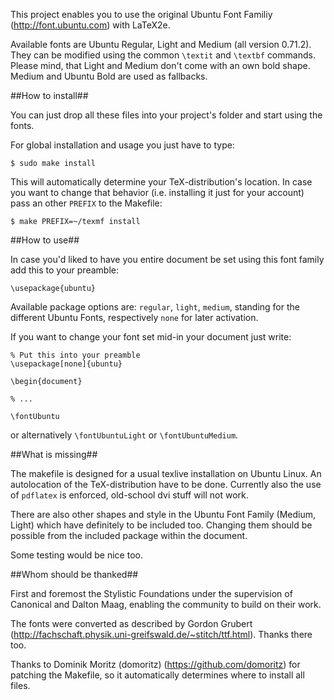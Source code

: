 This project enables you to use the original Ubuntu Font Familiy (http://font.ubuntu.com) with LaTeX2e.

Available fonts are Ubuntu Regular, Light and Medium (all version 0.71.2). They can be modified using the common <code>\\textit</code> and <code>\\textbf</code> commands. Please mind, that Light and Medium don't come with an own bold shape. Medium and Ubuntu Bold are used as fallbacks.

##How to install##

You can just drop all these files into your project's folder and start using the fonts.

For global installation and usage you just have to type:

	$ sudo make install

This will automatically determine your TeX-distribution's location. In case you want to change that behavior (i.e. installing it just for your account) pass an other <code>PREFIX</code> to the Makefile:

	$ make PREFIX=~/texmf install

##How to use##

In case you'd liked to have you entire document be set using this font family add this to your preamble:

	\usepackage{ubuntu}

Available package options are: <code>regular</code>, <code>light</code>, <code>medium</code>, standing for the different Ubuntu Fonts, respectively <code>none</code> for later activation.

If you want to change your font set mid-in your document just write:

	% Put this into your preamble
	\usepackage[none]{ubuntu}
	
	\begin{document}

	% ...

	\fontUbuntu 

or alternatively <code>\fontUbuntuLight</code> or <code>\fontUbuntuMedium</code>.

##What is missing##

The makefile is designed for a usual texlive installation on Ubuntu Linux. An autolocation of the TeX-distribution have to be done. Currently also the use of <code>pdflatex</code> is enforced, old-school dvi stuff will not work.

There are also other shapes and style in the Ubuntu Font Family (Medium, Light) which have definitely to be included too. Changing them should be possible from the included package within the document.

Some testing would be nice too.

##Whom should be thanked##

First and foremost the Stylistic Foundations under the supervision of Canonical and Dalton Maag, enabling the community to build on their work.

The fonts were converted as described by Gordon Grubert (http://fachschaft.physik.uni-greifswald.de/~stitch/ttf.html). Thanks there too.

Thanks to Dominik Moritz (domoritz) (https://github.com/domoritz) for patching the Makefile, so it automatically determines where to install all files.

